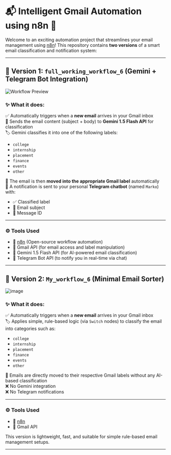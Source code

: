 # 📬 Intelligent Gmail Automation using n8n 🚀

Welcome to an exciting automation project that streamlines your email management using [n8n](https://n8n.io/)! This repository contains **two versions** of a smart email classification and notification system:

---

## 🧠 Version 1: `full_working_workflow_6` (Gemini + Telegram Bot Integration)
![Workflow Preview](https://github.com/user-attachments/assets/f41255e1-0584-43ee-ace1-d3cf29a53cbc)

### ✨ What it does:

✅ Automatically triggers when a **new email** arrives in your Gmail inbox  
🧠 Sends the email content (subject + body) to **Gemini 1.5 Flash API** for classification  
🏷️ Gemini classifies it into one of the following labels:
- `college`
- `internship`
- `placement`
- `finance`
- `events`
- `other`

📌 The email is then **moved into the appropriate Gmail label** automatically  
📢 A notification is sent to your personal **Telegram chatbot** (named `Marko`) with:
- ✅ Classified label
- 📨 Email subject
- 🧾 Message ID

---

### ⚙️ Tools Used

- 🔗 [n8n](https://n8n.io/) (Open-source workflow automation)
- 💌 Gmail API (for email access and label manipulation)
- 🔮 Gemini 1.5 Flash API (for AI-powered email classification)
- 🤖 Telegram Bot API (to notify you in real-time via chat)

---

## 🧩 Version 2: `My_workflow_6` (Minimal Email Sorter)
![image](https://github.com/user-attachments/assets/c935f088-2c85-4dfd-9099-8a174352ec43)


### ✨ What it does:

✅ Automatically triggers when a **new email** arrives in your Gmail inbox  
🏷️ Applies simple, rule-based logic (via `Switch` nodes) to classify the email into categories such as:
- `college`
- `internship`
- `placement`
- `finance`
- `events`
- `other`

📌 Emails are directly moved to their respective Gmail labels without any AI-based classification  
❌ No Gemini integration  
❌ No Telegram notifications

---

### ⚙️ Tools Used

- 🔗 [n8n](https://n8n.io/)
- 💌 Gmail API

This version is lightweight, fast, and suitable for simple rule-based email management setups.

---

